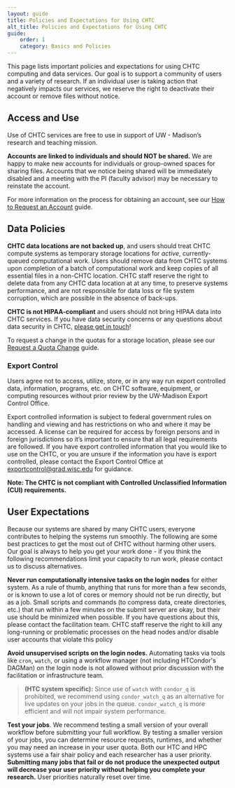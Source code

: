```yaml
---
layout: guide
title: Policies and Expectations for Using CHTC
alt_title: Policies and Expectations for Using CHTC
guide:
    order: 1
    category: Basics and Policies
---
```



This page lists important policies and expectations for using CHTC computing and 
data services. Our goal is to support a community of users and a variety of 
research. If an individual user is taking 
action that negatively impacts our services, we reserve the right to 
deactivate their account or remove files without notice. 

## Access and Use

Use of CHTC services are free to use in support of UW - Madison’s research and 
teaching mission.

**Accounts are linked to individuals and should NOT be shared.** We are happy to make new
accounts for individuals or group-owned spaces for sharing files. Accounts that we 
notice being shared will be immediately disabled and a meeting with the PI 
(faculty advisor) may be necessary to reinstate the account.

For more information on the process for obtaining an account, see our 
[How to Request an Account](account-details.html) guide.

## Data Policies

**CHTC data locations are not backed up**, and users should
treat CHTC compute systems as temporary storage locations for *active*,
currently-queued computational work. Users should remove data from CHTC
systems upon completion of a batch of computational work and keep copies of
all essential files in a non-CHTC location. CHTC staff reserve the right
to delete data from any CHTC data location at at any time, to preserve
systems performance, and are not responsible for data loss or file system
corruption, which are possible in the absence of back-ups.

**CHTC is not HIPAA-compliant** and users should not bring HIPAA data into 
CHTC services. If you have data security concerns or any questions about 
data security in CHTC, [please get in touch](https://chtc.cs.wisc.edu/uw-research-computing/get-help.html)! 

To request a change in the quotas for a storage location, please see
our [Request a Quota Change](quota-request) guide.

### Export Control

Users agree not to access, utilize, store, or in any way run export controlled data, information, 
programs, etc. on CHTC software, equipment, or computing resources without prior review by the 
UW-Madison Export Control Office.

Export controlled information is subject to federal government rules on handling and viewing and has 
restrictions on who and where it may be accessed. A license can be required for access by foreign 
persons and in foreign jurisdictions so it’s important to ensure that all legal requirements are 
followed.
If you have export controlled information that you would like to use on the CHTC, or you are unsure 
if the information you have is export controlled, please contact the Export Control Office at 
[exportcontrol@grad.wisc.edu](mailto:exportcontrol@grad.wisc.edu) for guidance.

**Note: The CHTC is not compliant with Controlled Unclassified Information (CUI) requirements.**

## User Expectations

Because our systems are shared by many CHTC users, everyone contributes to 
helping the systems run smoothly. The following are some best practices 
to get the most out of CHTC without harming other users. Our goal 
is always to help you get your work done - if you think the following recommendations 
limit your capacity to run work, please contact us to discuss alternatives. 

**Never run computationally intensive tasks on the login nodes** for either 
system. As a rule of thumb, anything that runs for more than a few seconds, or 
is known to use a lot of cores or memory should not be run directly, but as a job. 
Small scripts and commands (to compress data, create directories,
etc.) that run within a few minutes on the submit server are okay,
but their use should be minimized when possible. If you have questions about this, 
please contact the facilitation team. CHTC staff reserve the right to kill any long-running or problematic processes on the 
head nodes and/or disable user accounts that violate this policy

**Avoid unsupervised scripts on the login nodes.** Automating tasks via tools like 
`cron`, `watch`, or using a workflow manager (not including HTCondor's DAGMan) on the login node is not allowed without prior 
discussion with the facilitation or infrastructure team. 

> **(HTC system specific):** Since use of `watch` with `condor_q` is prohibited, 
we recommend using `condor_watch_q` as an alternative for live updates on your jobs 
in the queue. `condor_watch_q` is more efficient and will not impair system performance. 

**Test your jobs**. We recommend testing a small version of your overall workflow 
before submitting your full workflow. By testing a smaller version of your jobs, 
you can determine resource requests, runtimes, and whether you may need an increase 
in your user quota. Both our HTC and HPC systems use a fair shair policy and each 
researcher has a user priority. **Submitting many jobs that fail or do not produce 
the unexpected output will decrease your user priority without helping you complete 
your research.**  User priorities naturally reset over time. 
